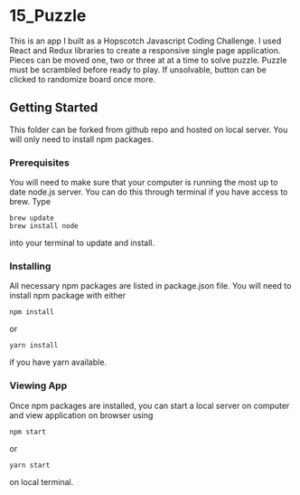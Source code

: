 # 15_Puzzle 

This is an app I built as a Hopscotch Javascript Coding Challenge. I used React and Redux libraries to create a responsive single page application. Pieces can be moved one, two or three at at a time to solve puzzle. Puzzle must be scrambled before ready to play. If unsolvable, button can be clicked to randomize board once more. 

## Getting Started

This folder can be forked from github repo and hosted on local server. You will only need to install npm packages. 

### Prerequisites

You will need to make sure that your computer is running the most up to date node.js server. You can do this through terminal if you have access to brew. Type

```
brew update
brew install node

```
into your terminal to update and install. 

### Installing

All necessary npm packages are listed in package.json file. You will need to install npm package with either

```
npm install
```

or 

```
yarn install
```

if you have yarn available. 

### Viewing App

Once npm packages are installed, you can start a local server on computer and view application on browser using 

```
npm start
```

or 

```
yarn start
```

on local terminal. 

